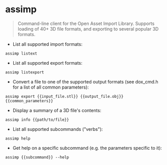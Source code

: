 # assimp

> Command-line client for the Open Asset Import Library.
> Supports loading of 40+ 3D file formats, and exporting to several popular 3D formats.

- List all supported import formats:

`assimp listext`

- List all supported export formats:

`assimp listexport`

- Convert a file to one of the supported output formats (see dox_cmd.h for a list of all common parameters):

`assimp export {{input_file.stl}} {{output_file.obj}} {{common_parameters}}`

- Display a summary of a 3D file's contents:

`assimp info {{path/to/file}}`

- List all supported subcommands ("verbs"):

`assimp help`

- Get help on a specific subcommand (e.g. the parameters specific to it):

`assimp {{subcommand}} --help`

